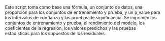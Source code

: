 Este script toma como base una fórmula, un conjunto de datos, una proporción para los conjuntos de entrenamiento y prueba, y un p_value para los intervalos de confianza y las pruebas de significancia. 
Se imprimen los conjuntos de entrenamiento y prueba, el rendimiento del modelo, los coeficientes de la regresión, los valores predichos y las pruebas estadísticas para los supuestos de los residuales.
